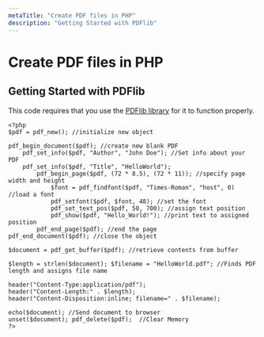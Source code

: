 ```yaml
---
metaTitle: "Create PDF files in PHP"
description: "Getting Started with PDFlib"
---
```


# Create PDF files in PHP



## Getting Started with PDFlib


This code requires that you use the [PDFlib library](http://php.net/manual/en/ref.pdf.php) for it to function properly.

```
<?php 
$pdf = pdf_new(); //initialize new object

pdf_begin_document($pdf); //create new blank PDF
    pdf_set_info($pdf, "Author", "John Doe"); //Set info about your PDF
    pdf_set_info($pdf, "Title", "HelloWorld");
        pdf_begin_page($pdf, (72 * 8.5), (72 * 11)); //specify page width and height
            $font = pdf_findfont($pdf, "Times-Roman", "host", 0) //load a font
            pdf_setfont($pdf, $font, 48); //set the font
            pdf_set_text_pos($pdf, 50, 700); //assign text position
            pdf_show($pdf, "Hello_World!"); //print text to assigned position
        pdf_end_page($pdf); //end the page
pdf_end_document($pdf); //close the object

$document = pdf_get_buffer($pdf); //retrieve contents from buffer

$length = strlen($document); $filename = "HelloWorld.pdf"; //Finds PDF length and assigns file name

header("Content-Type:application/pdf"); 
header("Content-Length:" . $length); 
header("Content-Disposition:inline; filename=" . $filename); 

echo($document); //Send document to browser
unset($document); pdf_delete($pdf);  //Clear Memory
?>

```

